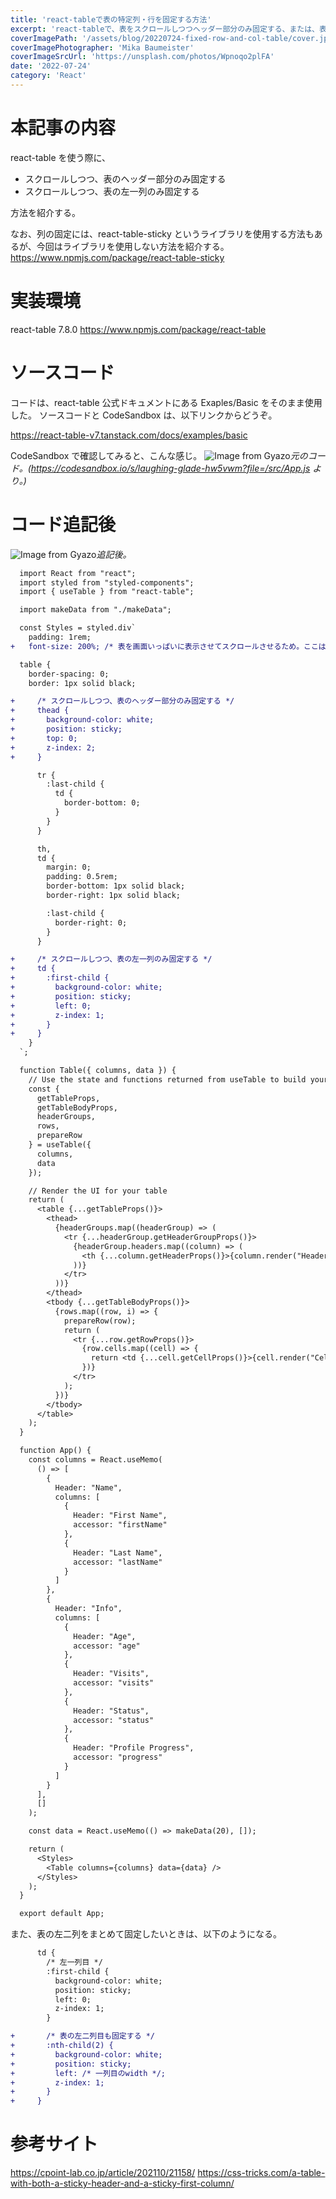 ```yaml
---
title: 'react-tableで表の特定列・行を固定する方法'
excerpt: 'react-tableで、表をスクロールしつつヘッダー部分のみ固定する、または、表の左一列のみ固定する方法を紹介する。なお、列の固定には、react-table-sticky というライブラリを使用する方法もあるが、今回はライブラリを使用しない方法を紹介する。'
coverImagePath: '/assets/blog/20220724-fixed-row-and-col-table/cover.jpg'
coverImagePhotographer: 'Mika Baumeister'
coverImageSrcUrl: 'https://unsplash.com/photos/Wpnoqo2plFA'
date: '2022-07-24'
category: 'React'
---
```


# 本記事の内容

react-table を使う際に、

- スクロールしつつ、表のヘッダー部分のみ固定する
- スクロールしつつ、表の左一列のみ固定する

方法を紹介する。

なお、列の固定には、react-table-sticky というライブラリを使用する方法もあるが、今回はライブラリを使用しない方法を紹介する。
https://www.npmjs.com/package/react-table-sticky

# 実装環境

react-table 7.8.0
https://www.npmjs.com/package/react-table

# ソースコード

コードは、react-table 公式ドキュメントにある Exaples/Basic をそのまま使用した。
ソースコードと CodeSandbox は、以下リンクからどうぞ。

https://react-table-v7.tanstack.com/docs/examples/basic

CodeSandbox で確認してみると、こんな感じ。
![Image from Gyazo](https://i.gyazo.com/4779a377bb6402237026f745b6ba1172.gif)_元のコード。(https://codesandbox.io/s/laughing-glade-hw5vwm?file=/src/App.js より。)_

# コード追記後

![Image from Gyazo](https://i.gyazo.com/ddb4ac4aeafd0843aebfc48115f03eba.gif)_追記後。_

```diff js:App.js
  import React from "react";
  import styled from "styled-components";
  import { useTable } from "react-table";

  import makeData from "./makeData";

  const Styles = styled.div`
    padding: 1rem;
+   font-size: 200%; /* 表を画面いっぱいに表示させてスクロールさせるため。ここは参考にしなくて大丈夫です */

  table {
    border-spacing: 0;
    border: 1px solid black;

+     /* スクロールしつつ、表のヘッダー部分のみ固定する */
+     thead {
+       background-color: white;
+       position: sticky;
+       top: 0;
+       z-index: 2;
+     }

      tr {
        :last-child {
          td {
            border-bottom: 0;
          }
        }
      }

      th,
      td {
        margin: 0;
        padding: 0.5rem;
        border-bottom: 1px solid black;
        border-right: 1px solid black;

        :last-child {
          border-right: 0;
        }
      }

+     /* スクロールしつつ、表の左一列のみ固定する */
+     td {
+       :first-child {
+         background-color: white;
+         position: sticky;
+         left: 0;
+         z-index: 1;
+       }
+     }
    }
  `;

  function Table({ columns, data }) {
    // Use the state and functions returned from useTable to build your UI
    const {
      getTableProps,
      getTableBodyProps,
      headerGroups,
      rows,
      prepareRow
    } = useTable({
      columns,
      data
    });

    // Render the UI for your table
    return (
      <table {...getTableProps()}>
        <thead>
          {headerGroups.map((headerGroup) => (
            <tr {...headerGroup.getHeaderGroupProps()}>
              {headerGroup.headers.map((column) => (
                <th {...column.getHeaderProps()}>{column.render("Header")}</th>
              ))}
            </tr>
          ))}
        </thead>
        <tbody {...getTableBodyProps()}>
          {rows.map((row, i) => {
            prepareRow(row);
            return (
              <tr {...row.getRowProps()}>
                {row.cells.map((cell) => {
                  return <td {...cell.getCellProps()}>{cell.render("Cell")}</td>;
                })}
              </tr>
            );
          })}
        </tbody>
      </table>
    );
  }

  function App() {
    const columns = React.useMemo(
      () => [
        {
          Header: "Name",
          columns: [
            {
              Header: "First Name",
              accessor: "firstName"
            },
            {
              Header: "Last Name",
              accessor: "lastName"
            }
          ]
        },
        {
          Header: "Info",
          columns: [
            {
              Header: "Age",
              accessor: "age"
            },
            {
              Header: "Visits",
              accessor: "visits"
            },
            {
              Header: "Status",
              accessor: "status"
            },
            {
              Header: "Profile Progress",
              accessor: "progress"
            }
          ]
        }
      ],
      []
    );

    const data = React.useMemo(() => makeData(20), []);

    return (
      <Styles>
        <Table columns={columns} data={data} />
      </Styles>
    );
  }

  export default App;
```

また、表の左二列をまとめて固定したいときは、以下のようになる。

```diff js:App.js
      td {
        /* 左一列目 */
        :first-child {
          background-color: white;
          position: sticky;
          left: 0;
          z-index: 1;
        }

+       /* 表の左二列目も固定する */
+       :nth-child(2) {
+         background-color: white;
+         position: sticky;
+         left: /* 一列目のwidth */;
+         z-index: 1;
+       }
+     }
```

# 参考サイト

https://cpoint-lab.co.jp/article/202110/21158/
https://css-tricks.com/a-table-with-both-a-sticky-header-and-a-sticky-first-column/
